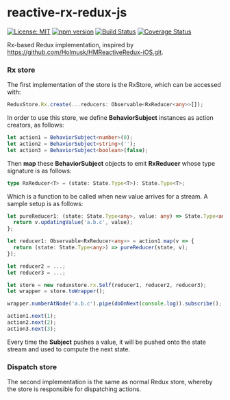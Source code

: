 # reactive-rx-redux-js

[![License: MIT](https://img.shields.io/badge/License-MIT-yellow.svg)](https://opensource.org/licenses/MIT)
[![npm version](https://badge.fury.io/js/reactive-rx-redux-js.svg)](https://badge.fury.io/js/reactive-rx-redux-js)
[![Build Status](https://travis-ci.org/protoman92/reactive-rx-redux-js.svg?branch=master)](https://travis-ci.org/protoman92/reactive-rx-redux-js)
[![Coverage Status](https://coveralls.io/repos/github/protoman92/reactive-rx-redux-js/badge.svg?branch=master)](https://coveralls.io/github/protoman92/reactive-rx-redux-js?branch=master)

Rx-based Redux implementation, inspired by https://github.com/Holmusk/HMReactiveRedux-iOS.git.

### Rx store ###

The first implementation of the store is the RxStore, which can be accessed with:

```typescript
ReduxStore.Rx.create(...reducers: Observable<RxReducer<any>>[]);
```

In order to use this store, we define **BehaviorSubject** instances as action creators, as follows:

```typescript
let action1 = BehaviorSubject<number>(0);
let action2 = BehaviorSubject<string>('');
let action3 = BehaviorSubject<boolean>(false);
```

Then **map** these **BehaviorSubject** objects to emit **RxReducer** whose type signature is as follows:

```typescript
type RxReducer<T> = (state: State.Type<T>): State.Type<T>;
```

Which is a function to be called when new value arrives for a stream. A sample setup is as follows:

```typescript
let pureReducer1: (state: State.Type<any>, value: any) => State.Type<any> = v => {
  return v.updatingValue('a.b.c', value);
};

let reducer1: Observable<RxReducer<any>> = action1.map(v => {
  return (state: State.Type<any>) => pureReducer(state, v);
});

let reducer2 = ...;
let reducer3 = ...;

let store = new reduxstore.rx.Self(reducer1, reducer2, reducer3);
let wrapper = store.toWrapper();

wrapper.numberAtNode('a.b.c').pipe(doOnNext(console.log)).subscribe();

action1.next(1);
action2.next(2);
action3.next(3);
```

Every time the **Subject** pushes a value, it will be pushed onto the state stream and used to compute the next state.

### Dispatch store ###

The second implementation is the same as normal Redux store, whereby the store is responsible for dispatching actions.
